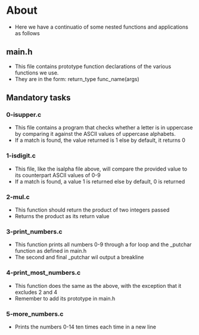 # About #
- Here we have a continuatio of some nested functions and applications as follows

## main.h ##
- This file contains prototype function declarations of the various functions we use.
- They are in the form: return_type func_name(args)

## Mandatory tasks
### 0-isupper.c ###
- This file contains a program that checks whether a letter is in uppercase by comparing it against the ASCII values of uppercase alphabets.
- If a match is found, the value returned is 1 else by default, it returns 0

### 1-isdigit.c ###
- This file, like the isalpha file above, will compare the provided value to its counterpart ASCII values of 0-9
- If a match is found, a value 1 is returned else by default, 0 is returned

### 2-mul.c ###
- This function should return the product of two integers passed
- Returns the product as its return value

### 3-print_numbers.c ###
- This function prints all numbers 0-9 through a for loop and the _putchar function as defined in main.h
- The second and final _putchar wil output a breakline

### 4-print_most_numbers.c ###
- This function does the same as the above, with the exception that it excludes 2 and 4
- Remember to add its prototype in main.h

### 5-more_numbers.c ###
- Prints the numbers 0-14 ten times each time in a new line